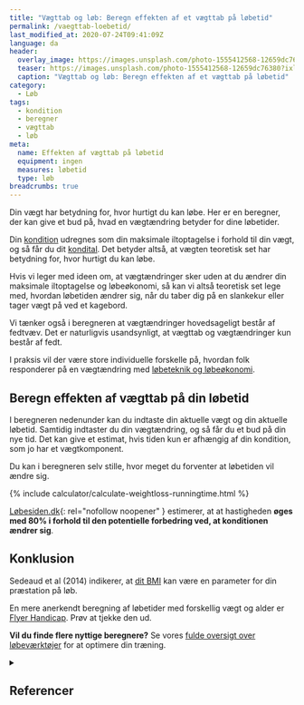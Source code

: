 ```yaml
---
title: "Vægttab og løb: Beregn effekten af et vægttab på løbetid"
permalink: /vaegttab-loebetid/
last_modified_at: 2020-07-24T09:41:09Z
language: da
header:
  overlay_image: https://images.unsplash.com/photo-1555412568-12659dc76380?ixlib=rb-1.2.1&ixid=MnwxMjA3fDB8MHxwaG90by1wYWdlfHx8fGVufDB8fHx8&auto=format&fit=crop&h=630&w=1200&q=60
  teaser: https://images.unsplash.com/photo-1555412568-12659dc76380?ixlib=rb-1.2.1&ixid=MnwxMjA3fDB8MHxwaG90by1wYWdlfHx8fGVufDB8fHx8&auto=format&fit=crop&h=300&w=400&q=10
  caption: "Vægttab og løb: Beregn effekten af et vægttab på løbetid"
category:
  - Løb
tags:
  - kondition
  - beregner
  - vægttab
  - løb
meta:
  name: Effekten af vægttab på løbetid
  equipment: ingen
  measures: løbetid
  type: løb
breadcrumbs: true
---
```


Din vægt har betydning for, hvor hurtigt du kan løbe. Her er en beregner, der kan give et bud på, hvad en vægtændring betyder for dine løbetider.

Din [kondition](/kondition/) udregnes som din maksimale iltoptagelse i forhold til din vægt, og så får du dit [kondital](/kondital/). Det betyder altså, at vægten teoretisk set har betydning for, hvor hurtigt du kan løbe.

Hvis vi leger med ideen om, at vægtændringer sker uden at du ændrer din maksimale iltoptagelse og løbeøkonomi, så kan vi altså teoretisk set lege med, hvordan løbetiden ændrer sig, når du taber dig på en slankekur eller tager vægt på ved et kagebord.

Vi tænker også i beregneren at vægtændringer hovedsageligt består af fedtvæv. Det er naturligvis usandsynligt, at vægttab og vægtændringer kun består af fedt.

I praksis vil der være store individuelle forskelle på, hvordan folk responderer på en vægtændring med [løbeteknik og løbeøkonomi](/lobeokonomi/).

## Beregn effekten af vægttab på din løbetid

I beregneren nedenunder kan du indtaste din aktuelle vægt og din aktuelle løbetid. Samtidig indtaster du din vægtændring, og så får du et bud på din nye tid. Det kan give et estimat, hvis tiden kun er afhængig af din kondition, som jo har et vægtkomponent.

Du kan i beregneren selv stille, hvor meget du forventer at løbetiden vil ændre sig.

{% include calculator/calculate-weightloss-runningtime.html %}

[Løbesiden.dk](https://web.archive.org/web/20201125014511/https://loebesiden.dk/beregninger/beregn_vaegt/){: rel="nofollow noopener" } estimerer, at at hastigheden **øges med 80% i forhold til den potentielle forbedring ved, at konditionen ændrer sig**.

## Konklusion

Sedeaud et al (2014) indikerer, at [dit BMI](/bmi/) kan være en parameter for din præstation på løb.

En mere anerkendt beregning af løbetider med forskellig vægt og alder er [Flyer Handicap](/flyer-handicap/). Prøv at tjekke den ud.

**Vil du finde flere nyttige beregnere?** Se vores [fulde oversigt over løbeværktøjer](/loeb/vaerktoejer/) for at optimere din træning.  

<details markdown="1" class="references">
  <summary><h2 id="references">Referencer</h2></summary>

- Adrien Sedeaud et al (2014). [BMI, a Performance Parameter for Speed Improvement](https://www.ncbi.nlm.nih.gov/pmc/articles/PMC3934974/)
</details>